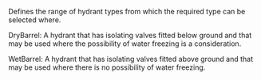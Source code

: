 Defines the range of hydrant types from which the required type can be selected where.



DryBarrel:	 A hydrant that has isolating valves fitted below ground and that may be used where the possibility of water freezing is a consideration.

WetBarrel:	 A hydrant that has isolating valves fitted above ground and that may be used where there is no possibility of water freezing.

